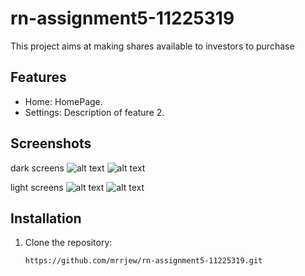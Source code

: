 # rn-assignment5-11225319

This project aims at making shares available to investors to purchase

## Features

- Home: HomePage.
- Settings: Description of feature 2.

## Screenshots
dark screens
![alt text](image.png)
![alt text](image-1.png)

light screens
![alt text](image-2.png)
![alt text](image-3.png)

## Installation

1. Clone the repository:
   ```sh
   https://github.com/mrrjew/rn-assignment5-11225319.git
